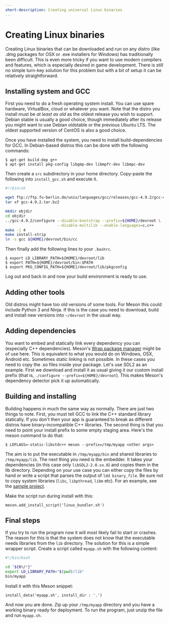 ```yaml
---
short-description: Creating universal Linux binaries
...
```


# Creating Linux binaries

Creating Linux binaries that can be downloaded and run on any distro
(like .dmg packages for OSX or .exe installers for Windows) has
traditionally been difficult. This is even more tricky if you want to
use modern compilers and features, which is especially desired in game
development. There is still no simple turn-key solution for this
problem but with a bit of setup it can be relatively straightforward.

## Installing system and GCC

First you need to do a fresh operating system install. You can use
spare hardware, VirtualBox, cloud or whatever you want. Note that the
distro you install must be *at least as old* as the oldest release you
wish to support. Debian stable is usually a good choice, though
immediately after its release you might want to use Debian oldstable
or the previous Ubuntu LTS. The oldest supported version of CentOS is
also a good choice.

Once you have installed the system, you need to install
build-dependencies for GCC. In Debian-based distros this can be done
with the following commands:

```console
$ apt-get build-dep g++
$ apt-get install pkg-config libgmp-dev libmpfr-dev libmpc-dev
```

Then create a `src` subdirectory in your home directory. Copy-paste
the following into `install_gcc.sh` and execute it.

```bash
#!/bin/sh

wget ftp://ftp.fu-berlin.de/unix/languages/gcc/releases/gcc-4.9.2/gcc-4.9.2.tar.bz2
tar xf gcc-4.9.2.tar.bz2

mkdir objdir
cd objdir
../gcc-4.9.2/configure --disable-bootstrap --prefix=${HOME}/devroot \
                       --disable-multilib --enable-languages=c,c++
make -j 4
make install-strip
ln -s gcc ${HOME}/devroot/bin/cc
```

Then finally add the following lines to your `.bashrc`.

```console
$ export LD_LIBRARY_PATH=${HOME}/devroot/lib
$ export PATH=${HOME}/devroot/bin:$PATH
$ export PKG_CONFIG_PATH=${HOME}/devroot/lib/pkgconfig
```

Log out and back in and now your build environment is ready to use.

## Adding other tools

Old distros might have too old versions of some tools. For Meson this
could include Python 3 and Ninja. If this is the case you need to
download, build and install new versions into `~/devroot` in the usual
way.

## Adding dependencies

You want to embed and statically link every dependency you can
(especially C++ dependencies). Meson's [Wrap package
manager](Wrap-dependency-system-manual.md) might be of use here. This
is equivalent to what you would do on Windows, OSX, Android etc.
Sometimes static linking is not possible. In these cases you need to
copy the .so files inside your package. Let's use SDL2 as an example.
First we download and install it as usual giving it our custom install
prefix (that is, `./configure --prefix=${HOME}/devroot`). This makes
Meson's dependency detector pick it up automatically.

## Building and installing

Building happens in much the same way as normally. There are just two
things to note. First, you must tell GCC to link the C++ standard
library statically. If you don't then your app is guaranteed to break
as different distros have binary-incompatible C++ libraries. The
second thing is that you need to point your install prefix to some
empty staging area. Here's the meson command to do that:

```console
$ LDFLAGS=-static-libstdc++ meson --prefix=/tmp/myapp <other args>
```

The aim is to put the executable in `/tmp/myapp/bin` and shared
libraries to `/tmp/myapp/lib`. The next thing you need is the
embedder. It takes your dependencies (in this case only
`libSDL2-2.0.so.0`) and copies them in the lib directory. Depending on
your use case you can either copy the files by hand or write a script
that parses the output of `ldd binary_file`. Be sure not to copy
system libraries (`libc`, `libpthread`, `libm` etc). For an example,
see the [sample
project](https://github.com/jpakkane/meson/tree/master/manual%20tests/4%20standalone%20binaries).

Make the script run during install with this:

```meson
meson.add_install_script('linux_bundler.sh')
```

## Final steps

If you try to run the program now it will most likely fail to start or
crashes. The reason for this is that the system does not know that the
executable needs libraries from the `lib` directory. The solution for
this is a simple wrapper script. Create a script called `myapp.sh`
with the following content:

```bash
#!/bin/bash

cd "${0%/*}"
export LD_LIBRARY_PATH="$(pwd)/lib"
bin/myapp
```

Install it with this Meson snippet:

```meson
install_data('myapp.sh', install_dir : '.')
```

And now you are done. Zip up your `/tmp/myapp` directory and you have
a working binary ready for deployment. To run the program, just unzip
the file and run `myapp.sh`.

